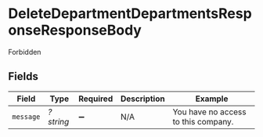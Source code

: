 # DeleteDepartmentDepartmentsResponseResponseBody

Forbidden


## Fields

| Field                               | Type                                | Required                            | Description                         | Example                             |
| ----------------------------------- | ----------------------------------- | ----------------------------------- | ----------------------------------- | ----------------------------------- |
| `message`                           | *?string*                           | :heavy_minus_sign:                  | N/A                                 | You have no access to this company. |
